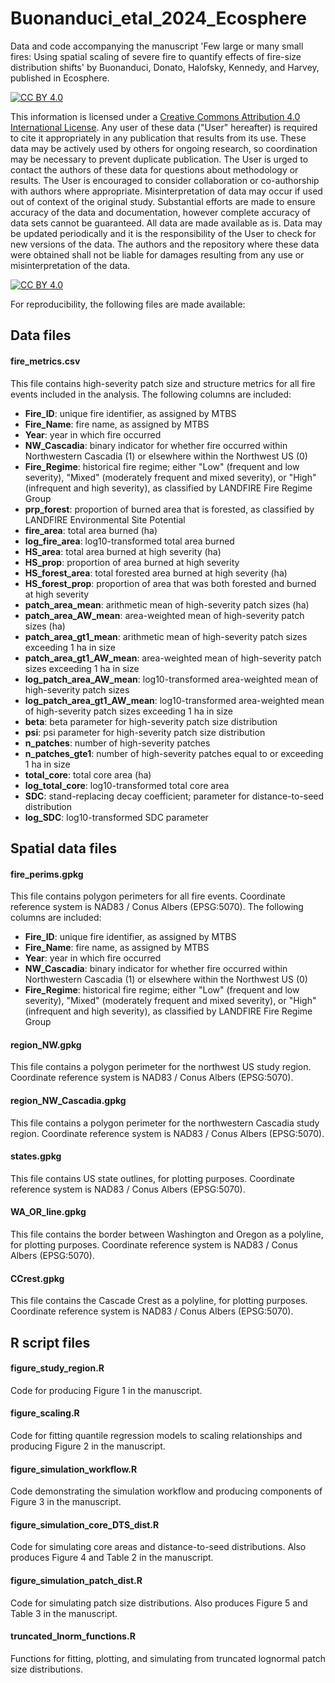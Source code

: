 # Buonanduci_etal_2024_Ecosphere
Data and code accompanying the manuscript 'Few large or many small fires: Using spatial scaling of severe fire to quantify effects of fire-size distribution shifts' by Buonanduci, Donato, Halofsky, Kennedy, and Harvey, published in Ecosphere.


[![CC BY 4.0][cc-by-shield]][cc-by]

This information is licensed under a
[Creative Commons Attribution 4.0 International License][cc-by]. Any user of these data ("User" hereafter) is required to cite it appropriately in any publication that results from its use. These data may be actively used by others for ongoing research, so coordination may be necessary to prevent duplicate publication. The User is urged to contact the authors of these data for questions about methodology or results.  The User is encouraged to consider collaboration or co-authorship with authors where appropriate. Misinterpretation of data may occur if used out of context of the original study. Substantial efforts are made to ensure accuracy of the data and documentation, however complete accuracy of data sets cannot be guaranteed. All data are made available as is. Data may be updated periodically and it is the responsibility of the User to check for new versions of the data. The authors and the repository where these data were obtained shall not be liable for damages resulting from any use or misinterpretation of the data.

[![CC BY 4.0][cc-by-image]][cc-by]

[cc-by]: http://creativecommons.org/licenses/by/4.0/
[cc-by-image]: https://i.creativecommons.org/l/by/4.0/88x31.png
[cc-by-shield]: https://img.shields.io/badge/License-CC%20BY%204.0-lightgrey.svg



For reproducibility, the following files are made available:

## Data files

#### fire_metrics.csv
This file contains high-severity patch size and structure metrics for all fire events included in the analysis. The following columns are included:

- **Fire_ID**: unique fire identifier, as assigned by MTBS
- **Fire_Name**: fire name, as assigned by MTBS
- **Year**: year in which fire occurred
- **NW_Cascadia**: binary indicator for whether fire occurred within Northwestern Cascadia (1) or elsewhere within the Northwest US (0)
- **Fire_Regime**: historical fire regime; either "Low" (frequent and low severity), "Mixed" (moderately frequent and mixed severity), or "High" (infrequent and high severity), as classified by LANDFIRE Fire Regime Group
- **prp_forest**: proportion of burned area that is forested, as classified by LANDFIRE Environmental Site Potential
- **fire_area**: total area burned (ha)
- **log_fire_area**: log10-transformed total area burned
- **HS_area**: total area burned at high severity (ha)
- **HS_prop**: proportion of area burned at high severity
- **HS_forest_area**: total forested area burned at high severity (ha)
- **HS_forest_prop**: proportion of area that was both forested and burned at high severity
- **patch_area_mean**: arithmetic mean of high-severity patch sizes (ha)
- **patch_area_AW_mean**: area-weighted mean of high-severity patch sizes (ha)
- **patch_area_gt1_mean**: arithmetic mean of high-severity patch sizes exceeding 1 ha in size
- **patch_area_gt1_AW_mean**: area-weighted mean of high-severity patch sizes exceeding 1 ha in size
- **log_patch_area_AW_mean**: log10-transformed area-weighted mean of high-severity patch sizes
- **log_patch_area_gt1_AW_mean**: log10-transformed area-weighted mean of high-severity patch sizes exceeding 1 ha in size
- **beta**: beta parameter for high-severity patch size distribution
- **psi**: psi parameter for high-severity patch size distribution
- **n_patches**: number of high-severity patches
- **n_patches_gte1**: number of high-severity patches equal to or exceeding 1 ha in size
- **total_core**: total core area (ha)
- **log_total_core**: log10-transformed total core area
- **SDC**: stand-replacing decay coefficient; parameter for distance-to-seed distribution
- **log_SDC**: log10-transformed SDC parameter


## Spatial data files

#### fire_perims.gpkg
This file contains polygon perimeters for all fire events. Coordinate reference system is NAD83 / Conus Albers (EPSG:5070). The following columns are included:

- **Fire_ID**: unique fire identifier, as assigned by MTBS
- **Fire_Name**: fire name, as assigned by MTBS
- **Year**: year in which fire occurred
- **NW_Cascadia**: binary indicator for whether fire occurred within Northwestern Cascadia (1) or elsewhere within the Northwest US (0)
- **Fire_Regime**: historical fire regime; either "Low" (frequent and low severity), "Mixed" (moderately frequent and mixed severity), or "High" (infrequent and high severity), as classified by LANDFIRE Fire Regime Group


#### region_NW.gpkg
This file contains a polygon perimeter for the northwest US study region. Coordinate reference system is NAD83 / Conus Albers (EPSG:5070). 


#### region_NW_Cascadia.gpkg
This file contains a polygon perimeter for the northwestern Cascadia study region. Coordinate reference system is NAD83 / Conus Albers (EPSG:5070). 


#### states.gpkg
This file contains US state outlines, for plotting purposes. Coordinate reference system is NAD83 / Conus Albers (EPSG:5070). 


#### WA_OR_line.gpkg
This file contains the border between Washington and Oregon as a polyline, for plotting purposes. Coordinate reference system is NAD83 / Conus Albers (EPSG:5070). 


#### CCrest.gpkg
This file contains the Cascade Crest as a polyline, for plotting purposes. Coordinate reference system is NAD83 / Conus Albers (EPSG:5070). 


## R script files

#### figure_study_region.R
Code for producing Figure 1 in the manuscript.

#### figure_scaling.R
Code for fitting quantile regression models to scaling relationships and producing Figure 2 in the manuscript.

#### figure_simulation_workflow.R
Code demonstrating the simulation workflow and producing components of Figure 3 in the manuscript.

#### figure_simulation_core_DTS_dist.R
Code for simulating core areas and distance-to-seed distributions. Also produces Figure 4 and Table 2 in the manuscript.

#### figure_simulation_patch_dist.R
Code for simulating patch size distributions. Also produces Figure 5 and Table 3 in the manuscript.

#### truncated_lnorm_functions.R
Functions for fitting, plotting, and simulating from truncated lognormal patch size distributions.
